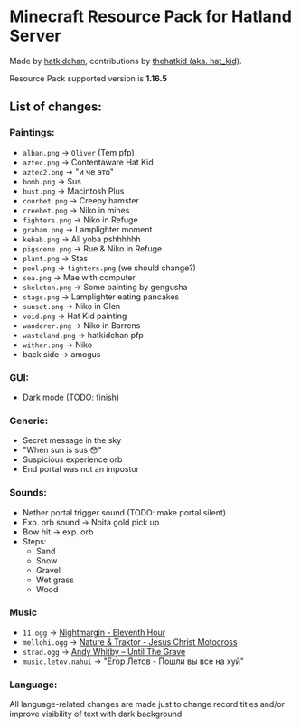# Minecraft Resource Pack for Hatland Server

Made by [hatkidchan](https://github.com/hatkidchan), contributions by [thehatkid (aka. hat\_kid)](https://github.com/thehatkid).

Resource Pack supported version is __1.16.5__

## List of changes:
### Paintings:
 * `alban.png` -> `Oliver` (Tem pfp)
 * `aztec.png` -> Contentaware Hat Kid
 * `aztec2.png` -> "и че это"
 * `bomb.png` -> Sus
 * `bust.png` -> Macintosh Plus
 * `courbet.png` -> Creepy hamster
 * `creebet.png` -> Niko in mines
 * `fighters.png` -> Niko in Refuge
 * `graham.png` -> Lamplighter moment
 * `kebab.png` -> All yoba pshhhhhh
 * `pigscene.png` -> Rue & Niko in Refuge
 * `plant.png` -> Stas
 * `pool.png` -> `fighters.png` (we should change?)
 * `sea.png` -> Mae with computer
 * `skeleton.png` -> Some painting by gengusha
 * `stage.png` -> Lamplighter eating pancakes
 * `sunset.png` -> Niko in Glen
 * `void.png` -> Hat Kid painting
 * `wanderer.png` -> Niko in Barrens
 * `wasteland.png` -> hatkidchan pfp
 * `wither.png` -> Niko
 * back side -> amogus

### GUI:
 * Dark mode (TODO: finish)

### Generic:
 * Secret message in the sky
 * "When sun is sus :flushed:"
 * Suspicious experience orb
 * End portal was not an impostor

### Sounds:
 * Nether portal trigger sound (TODO: make portal silent)
 * Exp. orb sound -> Noita gold pick up
 * Bow hit -> exp. orb
 * Steps:
   * Sand
   * Snow
   * Gravel
   * Wet grass
   * Wood

### Music
 * `11.ogg` -> [Nightmargin - Eleventh Hour](http://www.youtube.com/watch?v=pVX8bdYCAUo)
 * `mellohi.ogg` -> [Nature & Traktor - Jesus Christ Motocross](https://www.youtube.com/watch?v=At6JxWg7Rk8)
 * `strad.ogg` -> [Andy Whitby – Until The Grave](http://www.youtube.com/watch?v=aUh0-eFm_nM)
 * `music.letov.nahui` -> "Егор Летов - Пошли вы все на хуй"

### Language:
All language-related changes are made just to change record titles and/or
improve visibility of text with dark background
